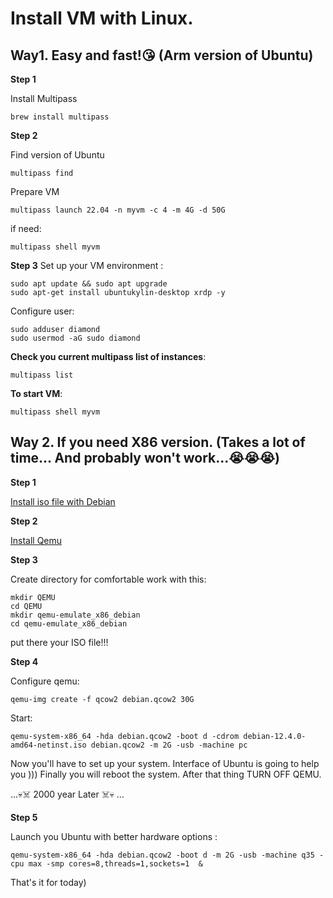 # Install VM with Linux. 

## Way1. Easy and fast!😘 (Arm version of Ubuntu)

**Step 1**

Install Multipass
```
brew install multipass
```

**Step 2** 

Find version of Ubuntu
``` 
multipass find
```

Prepare VM
```
multipass launch 22.04 -n myvm -c 4 -m 4G -d 50G
```

if need:
```
multipass shell myvm
```

**Step 3**
Set up your VM environment :

```
sudo apt update && sudo apt upgrade
sudo apt-get install ubuntukylin-desktop xrdp -y
```

Configure user:

```
sudo adduser diamond
sudo usermod -aG sudo diamond
```

**Check you current multipass list of instances**:

```
multipass list
```

**To start VM**:

```
multipass shell myvm
```


## Way 2. If you need X86 version. (Takes a lot of time... And probably won't work...😭😭😭)

**Step 1**

[Install iso file with Debian](https://www.debian.org)

**Step 2**

[Install Qemu](https://github.com/NorthCapDiamond/Mac-users-life/blob/main/Install-Qemu.md)

**Step 3**

Create directory for comfortable work with this:

```
mkdir QEMU
cd QEMU
mkdir qemu-emulate_x86_debian
cd qemu-emulate_x86_debian
```

put there your ISO file!!!

**Step 4**

Configure qemu:

```
qemu-img create -f qcow2 debian.qcow2 30G
```

Start:

```
qemu-system-x86_64 -hda debian.qcow2 -boot d -cdrom debian-12.4.0-amd64-netinst.iso	debian.qcow2 -m 2G -usb -machine pc
```

Now you'll have to set up your system. Interface of Ubuntu is going to help you )))
Finally you will reboot the system. 
After that thing TURN OFF QEMU.

...💀☠️ 2000 year Later ☠️💀 ...

**Step 5**

Launch you Ubuntu with better hardware options :

```
qemu-system-x86_64 -hda debian.qcow2 -boot d -m 2G -usb -machine q35 -cpu max -smp cores=8,threads=1,sockets=1  &
```



That's it for today)
